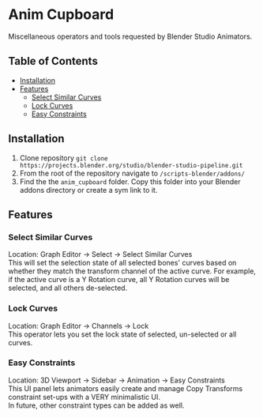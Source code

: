 # Anim Cupboard

Miscellaneous operators and tools requested by Blender Studio Animators.

## Table of Contents
- [Installation](#installation)
- [Features](#features)
    - [Select Similar Curves](#select-similar-curves)
    - [Lock Curves](#lock-curves)
    - [Easy Constraints](#easy-constraints)

## Installation
1. Clone repository `git clone https://projects.blender.org/studio/blender-studio-pipeline.git`
2. From the root of the repository navigate to `/scripts-blender/addons/` 
3. Find the the `anim_cupboard` folder. Copy this folder into your Blender addons directory or create a sym link to it.

## Features
### Select Similar Curves

Location: Graph Editor -> Select -> Select Similar Curves  
This will set the selection state of all selected bones' curves based on whether they match the transform channel of the active curve. For example, if the active curve is a Y Rotation curve, all Y Rotation curves will be selected, and all others de-selected.

### Lock Curves

Location: Graph Editor -> Channels -> Lock  
This operator lets you set the lock state of selected, un-selected or all curves.

### Easy Constraints

Location: 3D Viewport -> Sidebar -> Animation -> Easy Constraints  
This UI panel lets animators easily create and manage Copy Transforms constraint set-ups with a VERY minimalistic UI.  
In future, other constraint types can be added as well.  
